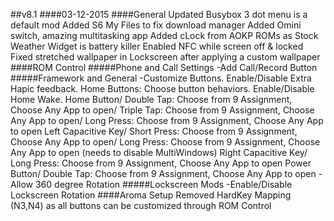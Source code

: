 ##v8.1
####03-12-2015
####General
Updated Busybox
3 dot menu is a default mod
Added S6 My Files to fix download manager
Added Omini switch, amazing multitasking app
Added cLock from AOKP ROMs as Stock Weather Widget is battery killer
Enabled NFC while screen off & locked
Fixed stretched wallpaper in Lockscreen after applying a custom wallpaper
####ROM Control
#####Phone and Call Settings
-Add Call/Record Button
#####Framework and General
-Customize Buttons.
Enable/Disable Extra Hapic feedback.
Home Buttons: Choose button behaviors.
Enable/Disable Home Wake.
Home Button/ Double Tap: Choose from 9 Assignment, Choose Any App to open/ Triple Tap: Choose from 9 Assignment, Choose Any App to open/ Long Press: Choose from 9 Assignment, Choose Any App to open
Left Capacitive Key/ Short Press: Choose from 9 Assignment, Choose Any App to open/ Long Press: Choose from 9 Assignment, Choose Any App to open (needs to disable MultiWindows)
Right Capacitive Key/ Long Press: Choose from 9 Assignment, Choose Any App to open
Power Button/ Double Tap: Choose from 9 Assignment, Choose Any App to open
-Allow 360 degree Rotation
#####Lockscreen Mods
-Enable/Disable Lockscreen Rotation
####Aroma Setup
Removed HardKey Mapping (N3,N4) as all buttons can be customized through ROM Control
